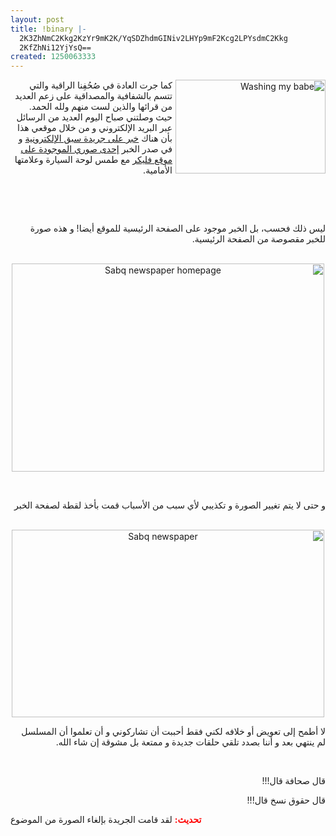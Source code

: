```yaml
---
layout: post
title: !binary |-
  2K3ZhNmC2Kkg2KzYr9mK2K/YqSDZhdmGINiv2LHYp9mF2Kcg2LPYsdmC2Kkg
  2KfZhNi12YjYsQ==
created: 1250063333
---
```

<p style="direction: rtl; text-align: right;"><a title="Washing my babe by Yousef Raffah, on Flickr" href="http://www.flickr.com/photos/yraffah/3383922431/"><img width="240" height="150" alt="Washing my babe" style="float:right; padding-left:5px;" src="http://farm4.static.flickr.com/3632/3383922431_dc9ff96857_m.jpg" /></a>كما جرت العادة في صُحُفِنا الراقية والتي تتسم بالشفافية والمصداقية على زعم العديد من قرائها والذين لست منهم ولله الحمد. حيث وصلتني صباح اليوم العديد من الرسائل عبر البريد الإلكتروني و من خلال موقعي هذا بأن هناك <a href="http://www.sabq.org/index.php?option=com_content&amp;view=article&amp;id=2288:2009-08-11-20-53-56&amp;catid=81:local&amp;Itemid=313">خبر على جريدة سبق الإلكترونية</a> و في صدر الخبر <a href="http://www.flickr.com/photos/yraffah/3383922431/">إحدى صوري الموجودة على موقع فليكر</a> مع طمس لوحة السيارة وعلامتها الأمامية.</p>
<p style="direction: rtl; text-align: right;">&nbsp;</p>
<p style="direction: rtl; text-align: right;">&nbsp;</p>
<p style="direction: rtl; text-align: right;">ليس ذلك فحسب، بل الخبر موجود على الصفحة الرئيسية للموقع أيضا! و هذه صورة للخبر مقصوصة من الصفحة الرئيسية.</p>
<p style="direction: rtl; text-align: center;"><br />
<a title="Sabq newspaper homepage by Yousef.Raffah.com, on Flickr" href="http://www.flickr.com/photos/35968034@N06/3813507977/"><img width="500" height="333" alt="Sabq newspaper homepage" src="http://farm4.static.flickr.com/3463/3813507977_4cf8fafbe8.jpg" /></a></p>
<p style="direction: rtl; text-align: right;">&nbsp;</p>
<p style="direction: rtl; text-align: right;">و حتى لا يتم تغيير الصورة و تكذيبي لأي سبب من الأسباب قمت بأخذ لقطة لصفحة الخبر</p>
<p style="direction: rtl; text-align: center;"><br />
<a title="Sabq newspaper by Yousef.Raffah.com, on Flickr" href="http://www.flickr.com/photos/35968034@N06/3813508117/"><img width="500" height="300" alt="Sabq newspaper" src="http://farm4.static.flickr.com/3558/3813508117_8273f0a38a.jpg" /></a></p>
<p style="direction: rtl; text-align: right;">لا أطمح إلى تعويض أو خلافه لكني فقط أحببت أن تشاركوني و أن تعلموا أن المسلسل لم ينتهي بعد و أننا بصدد تلقي حلقات جديدة و ممتعة بل مشوقة إن شاء الله.</p>
<p style="direction: rtl; text-align: right;">&nbsp;</p>
<p style="direction: rtl; text-align: right;">قال صحافة قال!!!</p>
<p style="direction: rtl; text-align: right;">قال حقوق نسخ قال!!!</p>
<!--break-->
<p><span style="color : #FF0000;"><strong>تحديث:</strong></span> لقد قامت الجريدة بإلغاء الصورة من الموضوع</p>
